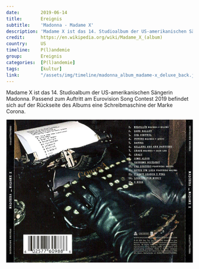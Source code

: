 ```yaml
---
date:        2019-06-14
title:       Ereignis
subtitle:    'Madonna - Madame X'
description: 'Madame X ist das 14. Studioalbum der US-amerikanischen Sängerin Madonna. Passend zum Auftritt am Eurovision Song Contest 2019 befindet sich auf der Rückseite des Albums eine Schreibmaschine der Marke Corona.' 
credit:      https://en.wikipedia.org/wiki/Madame_X_(album)
country:     US
timeline:    P(l)andemie
group:       Ereignis
categories:  [P(l)andemie]
tags:        [kultur]
link:        "/assets/img/timeline/madonna_album_madame-x_deluxe_back.jpg"
---
```

Madame X ist das 14. Studioalbum der US-amerikanischen Sängerin Madonna. Passend zum Auftritt am Eurovision Song Contest 2019 befindet sich auf der Rückseite des Albums eine Schreibmaschine der Marke Corona.

![Madonna - Madame X - Backside](/assets/img/timeline/madonna_album_madame-x_deluxe_back.jpg)

